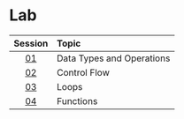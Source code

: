 # Lab

|  Session  | Topic                     |
| :-------: | :------------------------ |
| [01](01/) | Data Types and Operations |
| [02](02/) | Control Flow              |
| [03](03/) | Loops                     |
| [04](04/) | Functions                 |
